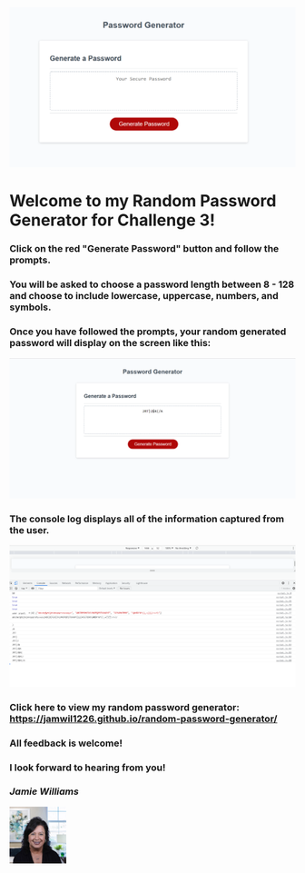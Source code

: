 ![Random Password Generator](./assets/images/screenshot5.png)

# Welcome to my Random Password Generator for Challenge 3!

### Click on the red "Generate Password" button and follow the prompts.

### You will be asked to choose a password length between 8 - 128 and choose to include lowercase, uppercase, numbers, and symbols.

### Once you have followed the prompts, your random generated password will display on the screen like this:

![Pic of password on screen](./assets/images/screenshot7.png)

### The console log displays all of the information captured from the user. 
![JS Code 2 of 3](./assets/images/screenshot6.png)

### Click here to view my random password generator: https://jamwil1226.github.io/random-password-generator/

### All feedback is welcome!

### I look forward to hearing from you!

### _Jamie Williams_ 

![Jamie Williams Headshot](./assets/images/jamie-headshot-resized.png)
